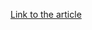 [Link to the article](https://www.cisa.gov/news-events/alerts/2025/08/06/cisa-releases-malware-analysis-report-associated-microsoft-sharepoint-vulnerabilities)
